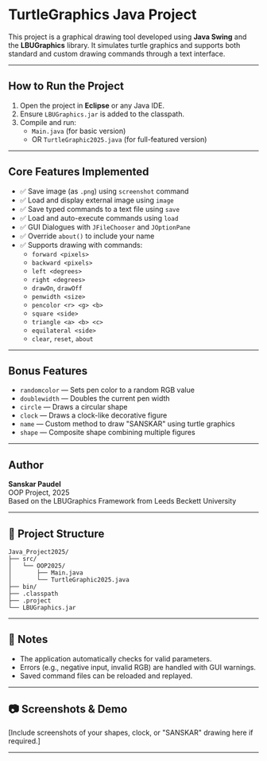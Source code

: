 # TurtleGraphics Java Project

This project is a graphical drawing tool developed using **Java Swing** and the **LBUGraphics** library. It simulates turtle graphics and supports both standard and custom drawing commands through a text interface.

---

## How to Run the Project

1. Open the project in **Eclipse** or any Java IDE.
2. Ensure `LBUGraphics.jar` is added to the classpath.
3. Compile and run:
   - `Main.java` (for basic version)
   - OR `TurtleGraphic2025.java` (for full-featured version)

---

## Core Features Implemented

- ✅ Save image (as `.png`) using `screenshot` command
- ✅ Load and display external image using `image`
- ✅ Save typed commands to a text file using `save`
- ✅ Load and auto-execute commands using `load`
- ✅ GUI Dialogues with `JFileChooser` and `JOptionPane`
- ✅ Override `about()` to include your name
- ✅ Supports drawing with commands:
  - `forward <pixels>`
  - `backward <pixels>`
  - `left <degrees>`
  - `right <degrees>`
  - `drawOn`, `drawOff`
  - `penwidth <size>`
  - `pencolor <r> <g> <b>`
  - `square <side>`
  - `triangle <a> <b> <c>`
  - `equilateral <side>`
  - `clear`, `reset`, `about`

---

## Bonus Features

- `randomcolor` — Sets pen color to a random RGB value
- `doublewidth` — Doubles the current pen width
- `circle` — Draws a circular shape
- `clock` — Draws a clock-like decorative figure
- `name` — Custom method to draw "SANSKAR" using turtle graphics
- `shape` — Composite shape combining multiple figures

---

## Author

**Sanskar Paudel**  
OOP Project, 2025  
Based on the LBUGraphics Framework from Leeds Beckett University

---

## 📁 Project Structure

```
Java_Project2025/
├── src/
│   └── OOP2025/
│       ├── Main.java
│       └── TurtleGraphic2025.java
├── bin/
├── .classpath
├── .project
└── LBUGraphics.jar
```

---

## 📌 Notes

- The application automatically checks for valid parameters.
- Errors (e.g., negative input, invalid RGB) are handled with GUI warnings.
- Saved command files can be reloaded and replayed.

---

## 📷 Screenshots & Demo

[Include screenshots of your shapes, clock, or "SANSKAR" drawing here if required.]

---
